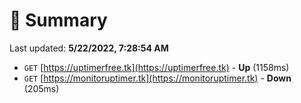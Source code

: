 # 📖 Summary
Last updated: **5/22/2022, 7:28:54 AM**

- `GET` [https://uptimerfree.tk](https://uptimerfree.tk) - **Up** (1158ms)
- `GET` [https://monitoruptimer.tk](https://monitoruptimer.tk) - **Down** (205ms)
